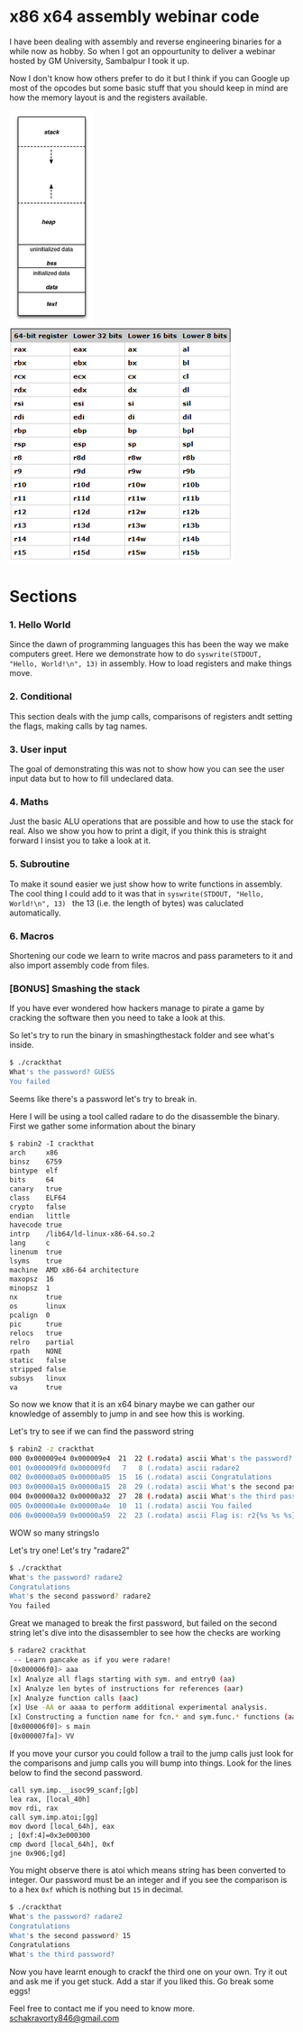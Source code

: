 # x86 x64 assembly webinar code

I have been dealing with assembly and reverse engineering binaries for a while now as hobby.
So when I got an oppourtunity to deliver a webinar hosted by GM University, Sambalpur I took it up.

Now I don't know how others prefer to do it but I think if you can Google up most of the opcodes but some basic stuff that you should keep in mind are how the memory layout is and the registers available.

![](assets/memorylayout.jpg)
![](assets/registerstable.png)

# Sections

### 1. Hello World
Since the dawn of programming languages this has been the way we make computers greet. Here we demonstrate how to do `syswrite(STDOUT, "Hello, World!\n", 13)` in assembly. How to load registers and make things move.

### 2. Conditional
This section deals with the jump calls, comparisons of registers andt setting the flags, making calls by tag names.

### 3. User input
The goal of demonstrating this was not to show how you can see the user input data but to how to fill undeclared data.

### 4. Maths
Just the basic ALU operations that are possible and how to use the stack for real. Also we show you how to print a digit, if you think this is straight forward I insist you to take a look at it.

### 5. Subroutine
To make it sound easier we just show how to write functions in assembly. The cool thing I could add to it was that in `syswrite(STDOUT, "Hello, World!\n", 13) ` the 13 (i.e. the length of bytes) was caluclated automatically.

### 6. Macros
Shortening our code we learn to write macros and pass parameters to it and also import assembly code from files.

### [BONUS] Smashing the stack
If you have ever wondered how hackers manage to pirate a game by cracking the software then you need to take a look at this.

So let's try to run the binary in smashingthestack folder and see what's inside.
```sh
$ ./crackthat 
What's the password? GUESS   
You failed
```
Seems like there's a password let's try to break in.

Here I will be using a tool called radare to do the disassemble the binary.
First we gather some information about the binary
```
$ rabin2 -I crackthat 
arch     x86
binsz    6759
bintype  elf
bits     64
canary   true
class    ELF64
crypto   false
endian   little
havecode true
intrp    /lib64/ld-linux-x86-64.so.2
lang     c
linenum  true
lsyms    true
machine  AMD x86-64 architecture
maxopsz  16
minopsz  1
nx       true
os       linux
pcalign  0
pic      true
relocs   true
relro    partial
rpath    NONE
static   false
stripped false
subsys   linux
va       true
```
So now we know that it is an x64 binary maybe we can gather our knowledge of assembly to jump in and see how this is working.

Let's try to see if we can find the password string
```sh
$ rabin2 -z crackthat 
000 0x000009e4 0x000009e4  21  22 (.rodata) ascii What's the password? 
001 0x000009fd 0x000009fd   7   8 (.rodata) ascii radare2
002 0x00000a05 0x00000a05  15  16 (.rodata) ascii Congratulations
003 0x00000a15 0x00000a15  28  29 (.rodata) ascii What's the second password? 
004 0x00000a32 0x00000a32  27  28 (.rodata) ascii What's the third password? 
005 0x00000a4e 0x00000a4e  10  11 (.rodata) ascii You failed
006 0x00000a59 0x00000a59  22  23 (.rodata) ascii Flag is: r2{%s %s %s}\n
```
WOW so many strings!o

Let's try one! Let's try "radare2"
```sh
$ ./crackthat 
What's the password? radare2
Congratulations
What's the second password? radare2
You failed
```
Great we managed to break the first password, but failed on the second string  let's dive into the disassembler to see how the checks are working
```sh
$ radare2 crackthat 
 -- Learn pancake as if you were radare!
[0x000006f0]> aaa
[x] Analyze all flags starting with sym. and entry0 (aa)
[x] Analyze len bytes of instructions for references (aar)
[x] Analyze function calls (aac)
[x] Use -AA or aaaa to perform additional experimental analysis.
[x] Constructing a function name for fcn.* and sym.func.* functions (aan)
[0x000006f0]> s main
[0x000007fa]> VV
```
If you move your cursor you could follow a trail to the jump calls just look for the comparisons and jump calls you will bump into things. Look for the lines below to find the second password.
```
call sym.imp.__isoc99_scanf;[gb]                                  
lea rax, [local_40h]                                
mov rdi, rax                   
call sym.imp.atoi;[gg]         
mov dword [local_64h], eax
; [0xf:4]=0x3e000300                                
cmp dword [local_64h], 0xf
jne 0x906;[gd]
```
 You might observe there is atoi which means string has been converted to integer.
 Our password must be an integer and if you see the comparison is to a hex `0xf` which is nothing but `15` in decimal.
 
 ```sh
 $ ./crackthat 
What's the password? radare2
Congratulations
What's the second password? 15
Congratulations
What's the third password? 
 ```
 Now you have learnt enough to crackf the third one on your own. Try it out and ask me if you get stuck. Add a star if you liked this.
 Go break some eggs!
 
 Feel free to contact me if you need to know more.
schakravorty846@gmail.com
